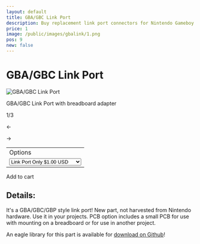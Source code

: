 ```yaml
---
layout: default
title: GBA/GBC Link Port
description: Buy replacement link port connectors for Nintendo Gameboy Color and Advance
price: 1
image: /public/images/gbalink/1.png
pos: 9
new: false
---
```

# GBA/GBC Link Port

<div class="gallery">
	<img src="{{ site.baseurl }}public/images/gbalink/1.png" alt="GBA/GBC Link Port" id="gallery_image" onclick="cycle(1); return false;">
	<p id="gallery_subtitle">GBA/GBC Link Port with breadboard adapter</p>
	<p id="gallery_pos_text">1/3</p>
	<div id="gallery_nav">
		<p id="gallery_nav_left" onclick="cycle(0); return false;">←</p>
		<p id="gallery_nav_right" onclick="cycle(1); return false;">→</p>
	</div>
</div>

<form id="paypal" target="paypal" action="https://www.paypal.com/cgi-bin/webscr" method="post">
<input type="hidden" name="cmd" value="_s-xclick">
<input type="hidden" name="hosted_button_id" value="RJ23ZTWBVNPZJ">
<table>
<tr><td><input type="hidden" name="on0" value="Options">Options</td></tr><tr><td><select name="os0">
	<option value="Link Port Only">Link Port Only $1.00 USD</option>
	<option value="Link Port w/ PCB">Link Port w/ PCB $2.00 USD</option>
</select> </td></tr>
</table>
<input type="hidden" name="currency_code" value="USD">
</form>


<div class="addToCart noselect" onclick="addToCart()">
  Add to cart
</div>

## Details:



It's a GBA/GBC/GBP style link port! New part, not harvested from Nintendo hardware. Use it in your projects. PCB option includes a small PCB for use with mounting on a breadboard or for use in another project.

An eagle library for this part is available for [download on Github](https://raw.githubusercontent.com/catskull/Arduinoboy/master/Eagle/link_port.lbr)!


<script src="{{ site.baseurl }}public/js/linkportgallery.js"></script>
